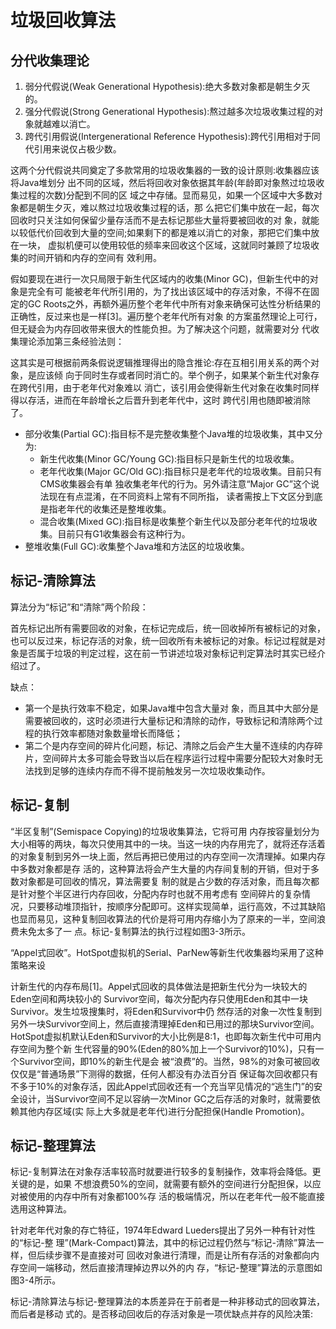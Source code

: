 # 垃圾回收算法



## 分代收集理论

1. 弱分代假说(Weak Generational Hypothesis):绝大多数对象都是朝生夕灭的。 
2. 强分代假说(Strong Generational Hypothesis):熬过越多次垃圾收集过程的对象就越难以消亡。
3. 跨代引用假说(Intergenerational Reference Hypothesis):跨代引用相对于同代引用来说仅占极少数。

这两个分代假说共同奠定了多款常用的垃圾收集器的一致的设计原则:收集器应该将Java堆划分 出不同的区域，然后将回收对象依据其年龄(年龄即对象熬过垃圾收集过程的次数)分配到不同的区 域之中存储。显而易见，如果一个区域中大多数对象都是朝生夕灭，难以熬过垃圾收集过程的话，那 么把它们集中放在一起，每次回收时只关注如何保留少量存活而不是去标记那些大量将要被回收的对 象，就能以较低代价回收到大量的空间;如果剩下的都是难以消亡的对象，那把它们集中放在一块， 虚拟机便可以使用较低的频率来回收这个区域，这就同时兼顾了垃圾收集的时间开销和内存的空间有 效利用。



假如要现在进行一次只局限于新生代区域内的收集(Minor GC)，但新生代中的对象是完全有可 能被老年代所引用的，为了找出该区域中的存活对象，不得不在固定的GC Roots之外，再额外遍历整个老年代中所有对象来确保可达性分析结果的正确性，反过来也是一样[3]。遍历整个老年代所有对象 的方案虽然理论上可行，但无疑会为内存回收带来很大的性能负担。为了解决这个问题，就需要对分 代收集理论添加第三条经验法则：

这其实是可根据前两条假说逻辑推理得出的隐含推论:存在互相引用关系的两个对象，是应该倾
向于同时生存或者同时消亡的。举个例子，如果某个新生代对象存在跨代引用，由于老年代对象难以
消亡，该引用会使得新生代对象在收集时同样得以存活，进而在年龄增长之后晋升到老年代中，这时
跨代引用也随即被消除了。



- 部分收集(Partial GC):指目标不是完整收集整个Java堆的垃圾收集，其中又分为:
  - 新生代收集(Minor GC/Young GC):指目标只是新生代的垃圾收集。
  - 老年代收集(Major GC/Old GC):指目标只是老年代的垃圾收集。目前只有CMS收集器会有单 独收集老年代的行为。另外请注意“Major GC”这个说法现在有点混淆，在不同资料上常有不同所指， 读者需按上下文区分到底是指老年代的收集还是整堆收集。
  - 混合收集(Mixed GC):指目标是收集整个新生代以及部分老年代的垃圾收集。目前只有G1收集器会有这种行为。
- 整堆收集(Full GC):收集整个Java堆和方法区的垃圾收集。



## 标记-清除算法

算法分为“标记”和“清除”两个阶段：

首先标记出所有需要回收的对象，在标记完成后，统一回收掉所有被标记的对象，也可以反过来，标记存活的对象，统一回收所有未被标记的对象。标记过程就是对象是否属于垃圾的判定过程，这在前一节讲述垃圾对象标记判定算法时其实已经介绍过了。

缺点：

- 第一个是执行效率不稳定，如果Java堆中包含大量对 象，而且其中大部分是需要被回收的，这时必须进行大量标记和清除的动作，导致标记和清除两个过 程的执行效率都随对象数量增长而降低；
- 第二个是内存空间的碎片化问题，标记、清除之后会产生大量不连续的内存碎片，空间碎片太多可能会导致当以后在程序运行过程中需要分配较大对象时无法找到足够的连续内存而不得不提前触发另一次垃圾收集动作。



## 标记-复制

“半区复制”(Semispace Copying)的垃圾收集算法，它将可用 内存按容量划分为大小相等的两块，每次只使用其中的一块。当这一块的内存用完了，就将还存活着 的对象复制到另外一块上面，然后再把已使用过的内存空间一次清理掉。如果内存中多数对象都是存 活的，这种算法将会产生大量的内存间复制的开销，但对于多数对象都是可回收的情况，算法需要复 制的就是占少数的存活对象，而且每次都是针对整个半区进行内存回收，分配内存时也就不用考虑有 空间碎片的复杂情况，只要移动堆顶指针，按顺序分配即可。这样实现简单，运行高效，不过其缺陷 也显而易见，这种复制回收算法的代价是将可用内存缩小为了原来的一半，空间浪费未免太多了一 点。标记-复制算法的执行过程如图3-3所示。



“Appel式回收”。HotSpot虚拟机的Serial、ParNew等新生代收集器均采用了这种策略来设

计新生代的内存布局[1]。Appel式回收的具体做法是把新生代分为一块较大的Eden空间和两块较小的 Survivor空间，每次分配内存只使用Eden和其中一块Survivor。发生垃圾搜集时，将Eden和Survivor中仍 然存活的对象一次性复制到另外一块Survivor空间上，然后直接清理掉Eden和已用过的那块Survivor空间。HotSpot虚拟机默认Eden和Survivor的大小比例是8∶1，也即每次新生代中可用内存空间为整个新 生代容量的90%(Eden的80%加上一个Survivor的10%)，只有一个Survivor空间，即10%的新生代是会 被“浪费”的。当然，98%的对象可被回收仅仅是“普通场景”下测得的数据，任何人都没有办法百分百 保证每次回收都只有不多于10%的对象存活，因此Appel式回收还有一个充当罕见情况的“逃生门”的安 全设计，当Survivor空间不足以容纳一次Minor GC之后存活的对象时，就需要依赖其他内存区域(实 际上大多就是老年代)进行分配担保(Handle Promotion)。



## 标记-整理算法

标记-复制算法在对象存活率较高时就要进行较多的复制操作，效率将会降低。更关键的是，如果 不想浪费50%的空间，就需要有额外的空间进行分配担保，以应对被使用的内存中所有对象都100%存 活的极端情况，所以在老年代一般不能直接选用这种算法。

针对老年代对象的存亡特征，1974年Edward Lueders提出了另外一种有针对性的“标记-整 理”(Mark-Compact)算法，其中的标记过程仍然与“标记-清除”算法一样，但后续步骤不是直接对可 回收对象进行清理，而是让所有存活的对象都向内存空间一端移动，然后直接清理掉边界以外的内 存，“标记-整理”算法的示意图如图3-4所示。

标记-清除算法与标记-整理算法的本质差异在于前者是一种非移动式的回收算法，而后者是移动 式的。是否移动回收后的存活对象是一项优缺点并存的风险决策:
